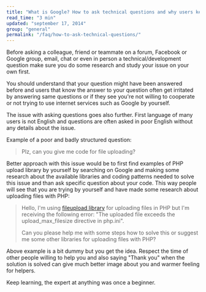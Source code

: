 ```yaml
---
title: "What is Google? How to ask technical questions and why users keep answering my questions with 'Google it.'"
read_time: "3 min"
updated: "september 17, 2014"
group: "general"
permalink: "/faq/how-to-ask-technical-questions/"
---
```


Before asking a colleague, friend or teammate on a forum, Facebook or Google group, email, chat or even in person
a technical/development question make sure you do some research and study your issue on your own first.

You should understand that your question might have been answered before and users that know the answer to your question
often get irritated by answering same questions or if they see you're not willing to cooperate or not trying to use internet
services such as Google by yourself.

The issue with asking questions goes also further. First language of many users is not English and questions are often asked
in poor English without any details about the issue.

Example of a poor and badly structured question:

> Plz, can you give me code for file uploading?

Better approach with this issue would be to first find examples of PHP upload library by yourself by searching on Google and making
some research about the available libraries and coding patterns needed to solve this issue and than ask specific question about
your code. This way people will see that you are trying by yourself and have made some research about uploading files with PHP:

> Hello, I'm using [fileupload library][file-upload] for uploading files in PHP but I'm receiving the following error:
> "The uploaded file exceeds the upload_max_filesize directive in php.ini".
>
> Can you please help me with some steps how to solve this or suggest me some other libraries for uploading files with PHP?

Above example is a bit dummy but you get the idea. Respect the time of other people willing to help you and also saying "Thank you"
when the solution is solved can give much better image about you and warmer feeling for helpers.

Keep learning, the expert at anything was once a beginner.

[file-upload]: https://github.com/Gargron/fileupload
